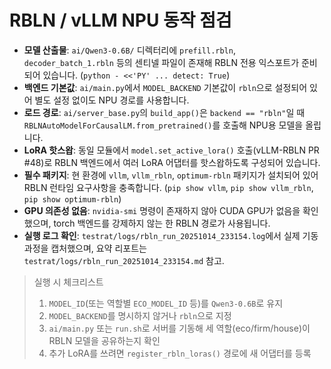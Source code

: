 # RBLN / vLLM NPU 동작 점검

- **모델 산출물**: `ai/Qwen3-0.6B/` 디렉터리에 `prefill.rbln`, `decoder_batch_1.rbln` 등의 센티넬 파일이 존재해 RBLN 전용 익스포트가 준비되어 있습니다. (`python - <<'PY' ... detect: True`)
- **백엔드 기본값**: `ai/main.py`에서 `MODEL_BACKEND` 기본값이 `rbln`으로 설정되어 있어 별도 설정 없이도 NPU 경로를 사용합니다.
- **로드 경로**: `ai/server_base.py`의 `build_app()`은 `backend == "rbln"`일 때 `RBLNAutoModelForCausalLM.from_pretrained()`를 호출해 NPU용 모델을 올립니다.
- **LoRA 핫스왑**: 동일 모듈에서 `model.set_active_lora()` 호출(vLLM-RBLN PR #48)로 RBLN 백엔드에서 여러 LoRA 어댑터를 핫스왑하도록 구성되어 있습니다.
- **필수 패키지**: 현 환경에 `vllm`, `vllm_rbln`, `optimum-rbln` 패키지가 설치되어 있어 RBLN 런타임 요구사항을 충족합니다. (`pip show vllm`, `pip show vllm_rbln`, `pip show optimum-rbln`)
- **GPU 의존성 없음**: `nvidia-smi` 명령이 존재하지 않아 CUDA GPU가 없음을 확인했으며, torch 백엔드를 강제하지 않는 한 RBLN 경로가 사용됩니다.
- **실행 로그 확인**: `testrat/logs/rbln_run_20251014_233154.log`에서 실제 기동 과정을 캡처했으며, 요약 리포트는 `testrat/logs/rbln_run_20251014_233154.md` 참고.

> 실행 시 체크리스트  
> 1. `MODEL_ID`(또는 역할별 `ECO_MODEL_ID` 등)를 `Qwen3-0.6B`로 유지  
> 2. `MODEL_BACKEND`를 명시하지 않거나 `rbln`으로 지정  
> 3. `ai/main.py` 또는 `run.sh`로 서버를 기동해 세 역할(eco/firm/house)이 RBLN 모델을 공유하는지 확인  
> 4. 추가 LoRA를 쓰려면 `register_rbln_loras()` 경로에 새 어댑터를 등록  
